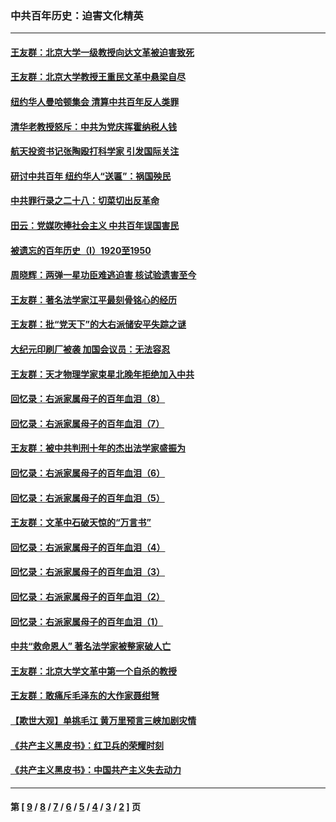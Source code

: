 ### 中共百年历史：迫害文化精英
---
#### [王友群：北京大学一级教授向达文革被迫害致死](../../pages/nf1176111/n13150966.md?09220430) 
#### [王友群：北京大学教授王重民文革中悬梁自尽](../../pages/nf1176111/n13084645.md?09220430) 
#### [纽约华人曼哈顿集会 清算中共百年反人类罪](../../pages/nf1176111/n13084157.md?09220430) 
#### [清华老教授怒斥：中共为党庆挥霍纳税人钱](../../pages/nf1176111/n13071430.md?09220430) 
#### [航天投资书记张陶殴打科学家 引发国际关注](../../pages/nf1176111/n13069132.md?09220430) 
#### [研讨中共百年 纽约华人“送匾”：祸国殃民](../../pages/nf1176111/n13057367.md?09220430) 
#### [中共罪行录之二十八：切菜切出反革命](../../pages/nf1176111/n13030600.md?09220430) 
#### [田云：党媒吹捧社会主义 中共百年误国害民](../../pages/nf1176111/n13006682.md?09220430) 
#### [被遗忘的百年历史（I）1920至1950](../../pages/nf1176111/n12986411.md?09220430) 
#### [周晓辉：两弹一星功臣难逃迫害 核试验遗害至今](../../pages/nf1176111/n12974997.md?09220430) 
#### [王友群：著名法学家江平最刻骨铭心的经历](../../pages/nf1176111/n12970787.md?09220430) 
#### [王友群：批“党天下”的大右派储安平失踪之谜](../../pages/nf1176111/n12954229.md?09220430) 
#### [大纪元印刷厂被袭 加国会议员：无法容忍](../../pages/nf1176111/n12883028.md?09220430) 
#### [王友群：天才物理学家束星北晚年拒绝加入中共](../../pages/nf1176111/n12792913.md?09220430) 
#### [回忆录：右派家属母子的百年血泪（8）](../../pages/nf1176111/n12706196.md?09220430) 
#### [回忆录：右派家属母子的百年血泪（7）](../../pages/nf1176111/n12706191.md?09220430) 
#### [王友群：被中共判刑十年的杰出法学家盛振为](../../pages/nf1176111/n12706141.md?09220430) 
#### [回忆录：右派家属母子的百年血泪（6）](../../pages/nf1176111/n12698863.md?09220430) 
#### [回忆录：右派家属母子的百年血泪（5）](../../pages/nf1176111/n12692515.md?09220430) 
#### [王友群：文革中石破天惊的“万言书”](../../pages/nf1176111/n12690994.md?09220430) 
#### [回忆录：右派家属母子的百年血泪（4）](../../pages/nf1176111/n12686410.md?09220430) 
#### [回忆录：右派家属母子的百年血泪（3）](../../pages/nf1176111/n12683820.md?09220430) 
#### [回忆录：右派家属母子的百年血泪（2）](../../pages/nf1176111/n12679738.md?09220430) 
#### [回忆录：右派家属母子的百年血泪（1）](../../pages/nf1176111/n12678112.md?09220430) 
#### [中共“救命恩人” 著名法学家被整家破人亡](../../pages/nf1176111/n12658168.md?09220430) 
#### [王友群：北京大学文革中第一个自杀的教授](../../pages/nf1176111/n12632697.md?09220430) 
#### [王友群：敢痛斥毛泽东的大作家聂绀弩](../../pages/nf1176111/n12384788.md?09220430) 
#### [【欺世大观】单挑毛江 黄万里预言三峡加剧灾情](../../pages/nf1176111/n12357101.md?09220430) 
#### [《共产主义黑皮书》：红卫兵的荣耀时刻](../../pages/nf1176111/n12190329.md?09220430) 
#### [《共产主义黑皮书》：中国共产主义失去动力](../../pages/nf1176111/n12168749.md?09220430) 

---
#### 第 [ [9](./9.md?09220430) / [8](./8.md?09220430) / [7](./7.md?09220430) / [6](./6.md?09220430) / [5](./5.md?09220430) / [4](./4.md?09220430) / [3](./3.md?09220430) / [2](./2.md?09220430) ] 页
